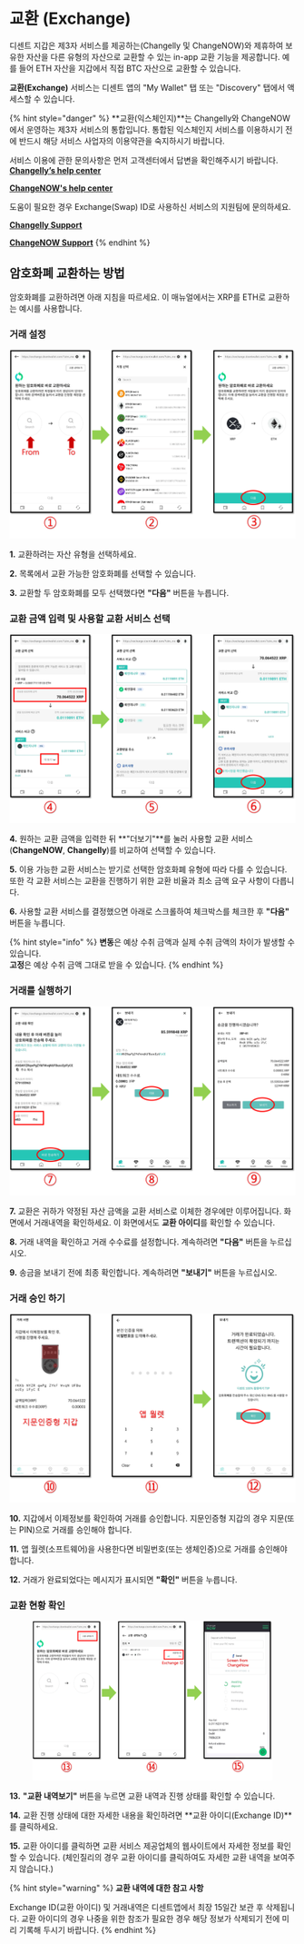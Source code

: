 # 교환 (Exchange)

디센트 지갑은 제3자 서비스를 제공하는(Changelly 및 ChangeNOW)와 제휴하여 보유한 자산을 다른 유형의 자산으로 교환할 수 있는 in-app 교환 기능을 제공합니다. 예를 들어 ETH 자산을 지갑에서 직접 BTC 자산으로 교환할 수 있습니다.

**교환(Exchange)** 서비스는 디센트 앱의 "My Wallet" 탭 또는 "Discovery" 탭에서 액세스할 수 있습니다.

{% hint style="danger" %}
**교환(익스체인지)**는 Changelly와 ChangeNOW에서 운영하는 제3자 서비스의 통합입니다. 통합된 익스체인지 서비스를 이용하시기 전에 반드시 해당 서비스 사업자의 이용약관을 숙지하시기 바랍니다.



서비스 이용에 관한 문의사항은 먼저 고객센터에서 답변을 확인해주시기 바랍니다.\
[**Changelly’s help center**](https://support.changelly.com/en/support/home)&#x20;

[**ChangeNOW's help center**](https://support.changenow.io/hc/en-us)&#x20;



도움이 필요한 경우 Exchange(Swap) ID로 사용하신 서비스의 지원팀에 문의하세요.

[**Changelly Support**](https://support.changelly.com/en/support/tickets/new)

[**ChangeNOW Support**](https://support.changenow.io/hc/en-us/requests/new)
{% endhint %}

## 암호화폐 교환하는 방법

암호화폐를 교환하려면 아래 지침을 따르세요. 이 매뉴얼에서는 XRP를 ETH로 교환하는 예시를 사용합니다.

### 거래 설정

![](../.gitbook/assets/교환-01.png)

**1.** 교환하려는 자산 유형을 선택하세요.

**2.** 목록에서 교환 가능한 암호화폐를 선택할 수 있습니다.

**3.** 교환할 두 암호화폐를 모두 선택했다면 **"다음"** 버튼을 누릅니다.

### 교환 금액 입력 및 사용할 교환 서비스 선택

![](../.gitbook/assets/교환-02.png)

**4.** 원하는 교환 금액을 입력한 뒤 **"더보기"**를 눌러 사용할 교환 서비스(**ChangeNOW**, **Changelly**)를 비교하여 선택할 수 있습니다.

**5.** 이용 가능한 교환 서비스는 받기로 선택한 암호화폐 유형에 따라 다를 수 있습니다. 또한 각 교환 서비스는 교환을 진행하기 위한 교환 비율과 최소 금액 요구 사항이 다릅니다.

**6.** 사용할 교환 서비스를 결정했으면 아래로 스크롤하여 체크박스를 체크한 후 **"다음"** 버튼을 누릅니다.

{% hint style="info" %}
**변동**은 예상 수취 금액과 실제 수취 금액의 차이가 발생할 수 있습니다. \
**고정**은 예상 수취 금액 그대로 받을 수 있습니다.
{% endhint %}

### 거래를 실행하기

![](../.gitbook/assets/교환-03.png)

**7.** 교환은 귀하가 약정된 자산 금액을 교환 서비스로 이체한 경우에만 이루어집니다. 화면에서 거래내역을 확인하세요. 이 화면에서도 **교환 아이디**를 확인할 수 있습니다.

**8.** 거래 내역을 확인하고 거래 수수료를 설정합니다. 계속하려면 **"다음"** 버튼을 누르십시오.&#x20;

**9.** 송금을 보내기 전에 최종 확인합니다. 계속하려면 **"보내기"** 버튼을 누르십시오.&#x20;

### 거래 승인 하기

![](../.gitbook/assets/교환-04.png)

**10.** 지갑에서 이제정보를 확인하여 거래를 승인합니다. 지문인증형 지갑의 경우 지문(또는 PIN)으로 거래를 승인해야 합니다.

**11.** 앱 월렛(소프트웨어)을 사용한다면 비밀번호(또는 생체인증)으로 거래를 승인해야 합니다.

**12.** 거래가 완료되었다는 메시지가 표시되면 **"확인"** 버튼을 누릅니다.



### 교환 현황 확인

<figure><img src="../.gitbook/assets/교환-05.png" alt=""><figcaption></figcaption></figure>

**13.** **"교환 내역보기"** 버튼을 누르면 교환 내역과 진행 상태를 확인할 수 있습니다.

**14.** 교환 진행 상태에 대한 자세한 내용을 확인하려면 **교환 아이디(Exchange ID)**를 클릭하세요.

**15.** 교환 아이디를 클릭하면 교환 서비스 제공업체의 웹사이트에서 자세한 정보를 확인할 수 있습니다.  (체인질리의 경우 교환 아이디를 클릭하여도 자세한 교환 내역을 보여주지 않습니다.)

{% hint style="warning" %}
**교환 내역에 대한 참고 사항**

Exchange ID(교환 아이디) 및 거래내역은 디센트앱에서 최장 15일간 보관 후 삭제됩니다. 교환 아이디의 경우 나중을 위한 참조가 필요한 경우 해당 정보가 삭제되기 전에 미리 기록해 두시기 바랍니다.
{% endhint %}
